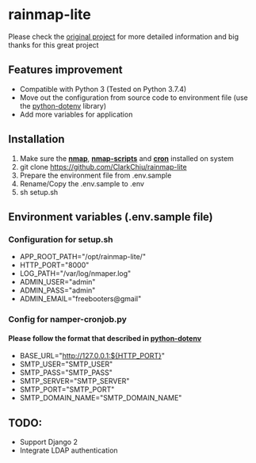 # rainmap-lite

Please check the [original project](https://github.com/cldrn/rainmap-lite) for more detailed information and big thanks for this great project

## Features improvement

- Compatible with Python 3 (Tested on Python 3.7.4)
- Move out the configuration from source code to environment file (use the [python-dotenv](https://github.com/theskumar/python-dotenv) library)
- Add more variables for application

## Installation

1. Make sure the **<u>nmap</u>**, **<u>nmap-scripts</u>** and **<u>cron</u>** installed on system
2. git clone https://github.com/ClarkChiu/rainmap-lite
3. Prepare the environment file from .env.sample
4. Rename/Copy the .env.sample to .env
5. sh setup.sh

## Environment variables (.env.sample file)

### Configuration for setup.sh

- APP_ROOT_PATH="/opt/rainmap-lite/"
- HTTP_PORT="8000"
- LOG_PATH="/var/log/nmaper.log"
- ADMIN_USER="admin"
- ADMIN_PASS="admin"
- ADMIN_EMAIL="freebooters@gmail"

### Config for namper-cronjob.py

#### Please follow the format that described in [python-dotenv](https://github.com/theskumar/python-dotenv)

- BASE_URL="http://127.0.0.1:${HTTP_PORT}"
- SMTP_USER="SMTP_USER"
- SMTP_PASS="SMTP_PASS"
- SMTP_SERVER="SMTP_SERVER"
- SMTP_PORT="SMTP_PORT"
- SMTP_DOMAIN_NAME="SMTP_DOMAIN_NAME"

## TODO:

- Support Django 2
- Integrate LDAP authentication
